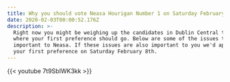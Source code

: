 ```yaml
---
title: Why you should vote Neasa Hourigan Number 1 on Saturday February 8th.
date: 2020-02-03T00:00:52.176Z
description: >-
  Right now you might be weighing up the candidates in Dublin Central to decide
  where your first preference should go. Below are some of the issues that are
  important to Neasa. If these issues are also important to you we'd appreciate
  your first preference on Saturday February 8th.
---
```

{{< youtube 7t9SbIWK3kk >}}
